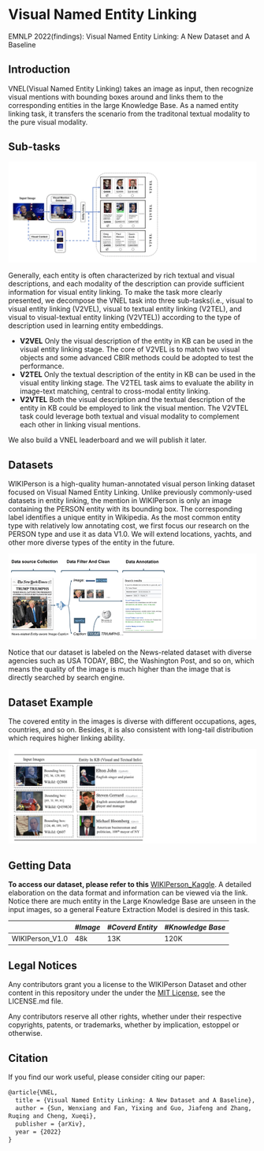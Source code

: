 # Visual Named Entity Linking

EMNLP 2022(findings): Visual Named Entity Linking: A New Dataset and A Baseline

## Introduction
VNEL(Visual Named Entity Linking) takes an image as input, then recognize visual mentions with bounding boxes around and links them to the corresponding entities in the large Knowledge Base. As a named entity linking task, it transfers the scenario from the traditonal textual modality to the pure visual modality.

## Sub-tasks

![VNEL](VNEL.png)

Generally, each entity is often characterized by rich textual and visual descriptions, and each modality of the description can provide sufficient information for visual entity linking. To make the task more clearly presented, we decompose the VNEL task into three sub-tasks(i.e., visual to visual entity linking (V2VEL), visual to textual entity linking (V2TEL), and visual to visual-textual entity linking (V2VTEL)) according to the type of description used in learning entity embeddings. 

- **V2VEL**
  Only the visual description of the entity in KB can be used in the visual entity linking stage. The core of V2VEL is to match two visual objects and some advanced CBIR methods could be adopted to test the performance. 
- **V2TEL**
  Only the textual description of the entity in KB can be used in the visual entity linking stage. The V2TEL task aims to evaluate the ability in image-text matching, central to cross-modal entity linking.
- **V2VTEL**
  Both the visual description and the textual description of the entity in KB could be employed to link the visual mention. The V2VTEL task could leverage both textual and visual modality to complement each other in linking visual mentions.

We also build a VNEL leaderboard and we will publish it later. 
<!-- https://jqhlgsxvmn.github.io/JQHlGSXvMN-github.io/** -->

## Datasets

WIKIPerson is a high-quality human-annotated visual person linking dataset focused on Visual Named Entity Linking. Unlike previously commonly-used datasets in entity linking, the mention in WIKIPerson is only an image containing the PERSON entity with its bounding box. The corresponding label identifies a unique entity in Wikipedia. As the most common entity type with relatively low annotating cost, we first focus our research on the PERSON type and use it as data V1.0. We will extend locations, yachts, and other more diverse types of the entity in the future.

![Process](Process.png)

Notice that our dataset is labeled on the News-related dataset with diverse agencies such as USA TODAY, BBC, the Washington Post, and so on, which means the quality of the image is much higher than the image that is directly searched by search engine. 

## Dataset Example

The covered entity in the images is diverse with different occupations, ages, countries, and so on. Besides, it is also consistent with long-tail distribution which requires higher linking ability.

![Example](Example.png)

## Getting Data

**To access our dataset, please refer to this** [WIKIPerson_Kaggle](https://www.kaggle.com/datasets/93a786232004244042464295be2cd68cd43a9dfa00b9d17d339b40171cfa6bdf). A detailed elaboration on the data format and information can be viewed via the link. Notice there are much entity in the Large Knowledge Base are unseen in the input images, so a general Feature Extraction Model is desired in this task. 

|                 | *#Image* | *#Coverd Entity* | *#Knowledge Base* |
| --------------- | -------- | ---------------- | ----------------- |
| WIKIPerson_V1.0 | 48k      | 13K              | 120K              |

## Legal Notices

Any contributors grant you a license to the WIKIPerson Dataset and other content in this repository under the under the [MIT License](https://opensource.org/licenses/MIT), see the LICENSE.md file.

Any contributors reserve all other rights, whether under their respective copyrights, patents, or trademarks, whether by implication, estoppel or otherwise.

## Citation

If you find our work useful, please consider citing our paper:
<!-- ```
@article{chen2022corpusbrain,
  title={CorpusBrain: Pre-train a Generative Retrieval Model for Knowledge-Intensive Language Tasks},
  author={Chen, Jiangui and Zhang, Ruqing and Guo, Jiafeng and Liu, Yiqun and Fan, Yixing and Cheng, Xueqi},
  journal={arXiv preprint arXiv:2208.07652},
  year={2022}
}
``` -->
```
@article{VNEL,
  title = {Visual Named Entity Linking: A New Dataset and A Baseline},
  author = {Sun, Wenxiang and Fan, Yixing and Guo, Jiafeng and Zhang, Ruqing and Cheng, Xueqi},
  publisher = {arXiv},
  year = {2022}  
}
```